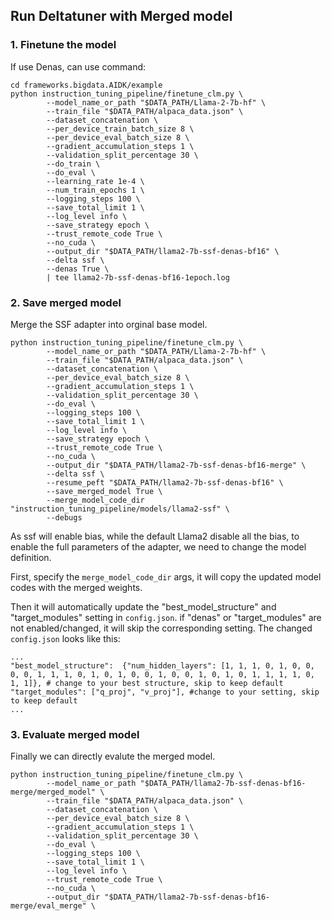 ## Run Deltatuner with Merged model


### 1. Finetune the model
If use Denas, can use command:

```shell
cd frameworks.bigdata.AIDK/example
python instruction_tuning_pipeline/finetune_clm.py \
        --model_name_or_path "$DATA_PATH/Llama-2-7b-hf" \
        --train_file "$DATA_PATH/alpaca_data.json" \
        --dataset_concatenation \
        --per_device_train_batch_size 8 \
        --per_device_eval_batch_size 8 \
        --gradient_accumulation_steps 1 \
        --validation_split_percentage 30 \
        --do_train \
        --do_eval \
        --learning_rate 1e-4 \
        --num_train_epochs 1 \
        --logging_steps 100 \
        --save_total_limit 1 \
        --log_level info \
        --save_strategy epoch \
        --trust_remote_code True \
        --no_cuda \
        --output_dir "$DATA_PATH/llama2-7b-ssf-denas-bf16" \
        --delta ssf \
        --denas True \
        | tee llama2-7b-ssf-denas-bf16-1epoch.log
```

### 2. Save merged model
Merge the SSF adapter into orginal base model.

```shell
python instruction_tuning_pipeline/finetune_clm.py \
        --model_name_or_path "$DATA_PATH/Llama-2-7b-hf" \
        --train_file "$DATA_PATH/alpaca_data.json" \
        --dataset_concatenation \
        --per_device_eval_batch_size 8 \
        --gradient_accumulation_steps 1 \
        --validation_split_percentage 30 \
        --do_eval \
        --logging_steps 100 \
        --save_total_limit 1 \
        --log_level info \
        --save_strategy epoch \
        --trust_remote_code True \
        --no_cuda \
        --output_dir "$DATA_PATH/llama2-7b-ssf-denas-bf16-merge" \
        --delta ssf \
        --resume_peft "$DATA_PATH/llama2-7b-ssf-denas-bf16" \
        --save_merged_model True \
        --merge_model_code_dir "instruction_tuning_pipeline/models/llama2-ssf" \
        --debugs
```

As ssf will enable bias, while the default Llama2 disable all the bias, to enable the full parameters of the adapter, we need to change the model definition.

First, specify the `merge_model_code_dir` args, it will copy the updated model codes with the merged weights.

Then it will automatically update the "best_model_structure" and "target_modules" setting in `config.json`. if "denas" or "target_modules" are not enabled/changed, it will skip the corresponding setting.
The changed `config.json` looks like this:
```shell
...
"best_model_structure":  {"num_hidden_layers": [1, 1, 1, 0, 1, 0, 0, 0, 0, 1, 1, 1, 0, 1, 0, 1, 0, 0, 1, 0, 0, 1, 0, 1, 0, 1, 1, 1, 1, 0, 1, 1]}, # change to your best structure, skip to keep default
"target_modules": ["q_proj", "v_proj"], #change to your setting, skip to keep default
...
```

### 3. Evaluate merged model

Finally we can directly evalute the merged model.
```shell
python instruction_tuning_pipeline/finetune_clm.py \
        --model_name_or_path "$DATA_PATH/llama2-7b-ssf-denas-bf16-merge/merged_model" \
        --train_file "$DATA_PATH/alpaca_data.json" \
        --dataset_concatenation \
        --per_device_eval_batch_size 8 \
        --gradient_accumulation_steps 1 \
        --validation_split_percentage 30 \
        --do_eval \
        --logging_steps 100 \
        --save_total_limit 1 \
        --log_level info \
        --trust_remote_code True \
        --no_cuda \
        --output_dir "$DATA_PATH/llama2-7b-ssf-denas-bf16-merge/eval_merge" \
```